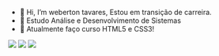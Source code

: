 - 👋 Hi, I’m weberton tavares, Estou em transição de carreira.
- 👀 Estudo Análise e Desenvolvimento de Sistemas
- 🌱 Atualmente faço curso HTML5 e CSS3!


<div> 
 <a href="https://www.linkedin.com/in/webertontavares/" target="_blank"><img src="https://img.shields.io/badge/-LinkedIn-%230077B5?style=for-the-badge&logo=linkedin&logoColor=white" target="_blank"></a> 
  <a href="https://instagram.com/webertontavares" target="_blank"><img src="https://img.shields.io/badge/-Instagram-%23E4405F?style=for-the-badge&logo=instagram&logoColor=white" target="_blank"></a>
  <a href = "mailto:weberton.tavares@gmail.com"><img src="https://img.shields.io/badge/-Gmail-%23333?style=for-the-badge&logo=gmail&logoColor=white" target="_blank"></a> 
</div>


 




  
